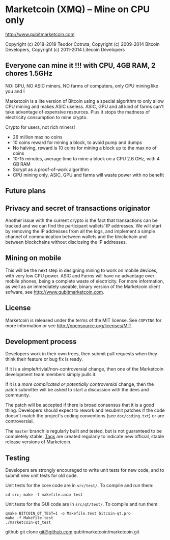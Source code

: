 Marketcoin (XMQ) – Mine on CPU only
====================================
http://www.qubitmarketcoin.com

Copyright (c) 2018-2019 Teodor Cotruta, Copyright (c) 2009-2014 Bitcoin Developers, Copyright (c) 2011-2014 Litecoin Developers

Everyone can mine it !!! with CPU, 4GB RAM, 2 chores 1.5GHz
------------------------------------------------------------

NO: GPU, NO ASIC miners, NO farms of computers, only CPU mining like you and I

Marketcoin is a lite version of Bitcoin using a special algorithm to only allow CPU mining and makes ASIC useless. ASIC, GPU and all kind of farms can't take advantage of expensive resources. Plus it stops the madness of electricity consumption to mine crypto.

Crypto for users, not rich miners!

- 26 million max no coins
- 10 coins reward for mining a block, to avoid pump and dumps
- No halving, reward is 10 coins for mining a block up to the max no of coins
- 10-15 minutes, average time to mine a block on a CPU 2.6 GHz, with 4 GB RAM
- Scrypt as a proof-of-work algorithm
- CPU mining only, ASIC, GPU and farms will waste power with no benefit

Future plans
--------------
Privacy and secret of transactions originator
---------------------------------------------
Another issue with the current crypto is the fact that transactions can be tracked and we can find the participant wallets’ IP addresses. We will start by removing the IP addresses from all the logs, and implement a simple channel of communication between wallets and the blockchain and between blockchains without disclosing the IP addresses.

Mining on mobile
-----------------

This will be the next step in designing mining to work on mobile devices, with very low CPU power. ASIC and Farms will have no advantage over mobile phones, being a complete waste of electricity.
For more information, as well as an immediately useable, binary version of the Marketcoin client sofware, see http://www.qubitmarketcoin.com.

License
-------

Marketcoin is released under the terms of the MIT license. See `COPYING` for more information or see http://opensource.org/licenses/MIT.

Development process
-------------------

Developers work in their own trees, then submit pull requests when they think
their feature or bug fix is ready.

If it is a simple/trivial/non-controversial change, then one of the Marketcoin
development team members simply pulls it.

If it is a *more complicated or potentially controversial* change, then the patch submitter will be asked to start a discussion with the devs and community.

The patch will be accepted if there is broad consensus that it is a good thing.
Developers should expect to rework and resubmit patches if the code doesn't match the project's coding conventions (see `doc/coding.txt`) or are
controversial.

The `master` branch is regularly built and tested, but is not guaranteed to be
completely stable. [Tags](https://github.com/qubitmarketcoin/marketcoin/tags) are created
regularly to indicate new official, stable release versions of Marketcoin.

Testing
-------

Developers are strongly encouraged to write unit tests for new code, and to
submit new unit tests for old code.

Unit tests for the core code are in `src/test/`. To compile and run them:

    cd src; make -f makefile.unix test

Unit tests for the GUI code are in `src/qt/test/`. To compile and run them:

    qmake BITCOIN_QT_TEST=1 -o Makefile.test bitcoin-qt.pro
    make -f Makefile.test
    ./marketcoin-qt_test

github
git clone git@github.com:qubitmarketcoin/marketcoin.git

